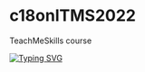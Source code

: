 # c18onlTMS2022

TeachMeSkills course

[![Typing SVG](https://readme-typing-svg.herokuapp.com?font=Fira+Code&size=25&color=730EC4&multiline=true&width=435&height=100&lines=oooo+you+Teach+Me+tra-la-la;my+Skills+din-don++++)](https://git.io/typing-svg)
